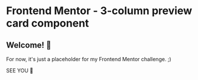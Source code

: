 # Frontend Mentor - 3-column preview card component

## Welcome! 👋

For now, it's just a placeholder for my Frontend Mentor challenge. ;)

SEE YOU 🚀
